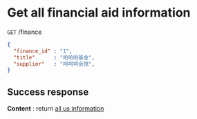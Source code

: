 # Get all financial aid information

`GET` /finance

```json
{
  "finance_id" : "1",
  "title"      : "哈哈哈基金",
  "supplier"   : "呵呵呵会馆",
}
```

## Success response

**Content** : return [all us information](README.md#full-information "All aid info")